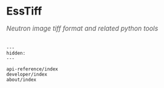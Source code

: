# EssTiff

<span style="font-size:1.2em;font-style:italic;color:#5a5a5a">
  Neutron image tiff format and related python tools
  </br></br>
</span>

```{toctree}
---
hidden:
---

api-reference/index
developer/index
about/index
```

